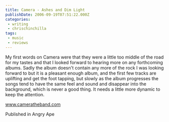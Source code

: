 ```yaml
---
title: Camera - Ashes and Dim Light
publishDate: 2006-09-19T07:51:22.000Z
categories:
 - writing
 - chrischinchilla
tags: 
 - music 
 - reviews
---
```


My first words on Camera were that they were a little too middle of the road for my tastes and that I looked forward to hearing more on any forthcoming albums. Sadly the album doesn't contain any more of the rock I was looking forward to but it is a pleasant enough album, and the first few tracks are uplifting and get the foot tapping, but slowly as the album progresses the songs tend to have the same feel and sound and disappear into the background, which is never a good thing. It needs a little more dynamic to keep the attention.

<a href='https://www.cameratheband.com' target='_blank'>www.cameratheband.com</a>

Published in Angry Ape
